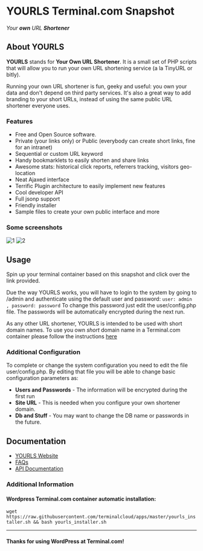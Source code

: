 # **YOURLS** Terminal.com Snapshot
*Your **own** URL **Shortener***


## About YOURLS
**YOURLS** stands for **Your Own URL Shortener**. It is a small set of PHP scripts that will allow you to run your own URL shortening service (a la TinyURL or bitly).

Running your own URL shortener is fun, geeky and useful: you own your data and don't depend on third party services. It's also a great way to add branding to your short URLs, instead of using the same public URL shortener everyone uses.

### Features
- Free and Open Source software.
- Private (your links only) or Public (everybody can create short links, fine for an intranet)
- Sequential or custom URL keyword
- Handy bookmarklets to easily shorten and share links
- Awesome stats: historical click reports, referrers tracking, visitors geo-location
- Neat Ajaxed interface
- Terrific Plugin architecture to easily implement new features
- Cool developer API
- Full jsonp support
- Friendly installer
- Sample files to create your own public interface and more

### Some screenshots
![1](https://yourls.org/yourls-org-images/admin-dashboard.gif)
![2](https://yourls.org/yourls-org-images/stats-anim.gif)

## Usage
Spin up your terminal container based on this snapshot and click over the link provided.

Due the way YOURLS works, you will have to login to the system by going to /admin and authenticate using the default user and password: ` user: admin , password: password ` To change this password just edit the user/config.php file. The passwords will be automatically encrypted during the next run.

As any other URL shortener, YOURLS is intended to be used with short domain names.
To use you own _short_ domain name in a Terminal.com container please follow the instructions [here](https://www.terminal.com/faq#cname)

### Additional Configuration
To complete or change the system configuration you need to edit the file user/config.php. By editing that file you will be able to change basic configuration parameters as:
- **Users and Passwords** - The information will be encrypted during the first run
- **Site URL** - This is needed when you configure your own shortener domain.
- **Db and Stuff** - You may want to change the DB name or passwords in the future.

## Documentation
- [YOURLS Website](http://yourls.org/)
- [FAQs](http://yourls.org/#FAQ)
- [API Documentation](http://yourls.org/#API)


### Additional Information
#### Wordpress Terminal.com container automatic installation:
`wget https://raw.githubusercontent.com/terminalcloud/apps/master/yourls_installer.sh && bash yourls_installer.sh`

---

#### Thanks for using WordPress at Terminal.com!